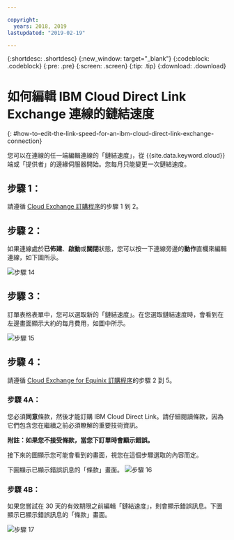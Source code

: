 ```yaml
---

copyright:
  years: 2018, 2019
lastupdated: "2019-02-19"

---
```


{:shortdesc: .shortdesc}
{:new_window: target="_blank"}
{:codeblock: .codeblock}
{:pre: .pre}
{:screen: .screen}
{:tip: .tip}
{:download: .download}

# 如何編輯 IBM Cloud Direct Link Exchange 連線的鏈結速度
{: #how-to-edit-the-link-speed-for-an-ibm-cloud-direct-link-exchange-connection}

您可以在連線的任一端編輯連線的「鏈結速度」，從 {{site.data.keyword.cloud}} 端或「提供者」的邊緣伺服器開始。您每月只能變更一次鏈結速度。

## 步驟 1： 

請遵循 [Cloud Exchange 訂購程序](/docs/infrastructure/direct-link/cloud-exchange-automation.html)的步驟 1 到 2。

## 步驟 2：

如果連線處於**已佈建**、**啟動**或**關閉**狀態，您可以按一下連線旁邊的**動作**直欄來編輯連線，如下圖所示。

![步驟 14](/images/PSRL-Step2.png)

## 步驟 3：

訂單表格表單中，您可以選取新的「鏈結速度」。在您選取鏈結速度時，會看到在左邊畫面顯示大約的每月費用，如圖中所示。

![步驟 15](/images/PSRL-Step3.png)


## 步驟 4：

請遵循 [Cloud Exchange for Equinix 訂購程序](/docs/infrastructure/direct-link?topic=direct-link-provisioning-ibm-cloud-direct-link-exchange-for-equinix)的步驟 2 到 5。

### 步驟 4A：
您必須**同意**條款，然後才能訂購 IBM Cloud Direct Link。請仔細閱讀條款，因為它們包含您在繼續之前必須瞭解的重要技術資訊。 

**附註：如果您不接受條款，當您下訂單時會顯示錯誤。**

接下來的圖顯示您可能會看到的畫面，視您在這個步驟選取的內容而定。

下圖顯示已顯示錯誤訊息的「條款」畫面。
![步驟 16](/images/PSRL-Step4A.png)

### 步驟 4B：
如果您嘗試在 30 天的有效期限之前編輯「鏈結速度」，則會顯示錯誤訊息。下圖顯示已顯示錯誤訊息的「條款」畫面。

![步驟 17](/images/PSRL-Step4B.png)
